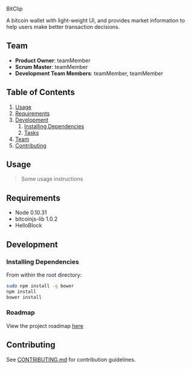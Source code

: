BitClip

A bitcoin wallet with light-weight UI, and provides market information to help users make better transaction decisions.

## Team

  - __Product Owner__: teamMember
  - __Scrum Master__: teamMember
  - __Development Team Members__: teamMember, teamMember

## Table of Contents

1. [Usage](#Usage)
1. [Requirements](#requirements)
1. [Development](#development)
    1. [Installing Dependencies](#installing-dependencies)
    1. [Tasks](#tasks)
1. [Team](#team)
1. [Contributing](#contributing)

## Usage

> Some usage instructions

## Requirements

- Node 0.10.31
- bitcoinjs-lib 1.0.2
- HelloBlock


## Development

### Installing Dependencies

From within the root directory:

```sh
sudo npm install -g bower
npm install
bower install
```

### Roadmap

View the project roadmap [here](https://docs.google.com/spreadsheets/d/1-yMgsi_L0hib9ap5ruJHyLoarVNYoiJXBJx6AYjVb3U/)


## Contributing

See [CONTRIBUTING.md](CONTRIBUTING.md) for contribution guidelines.

